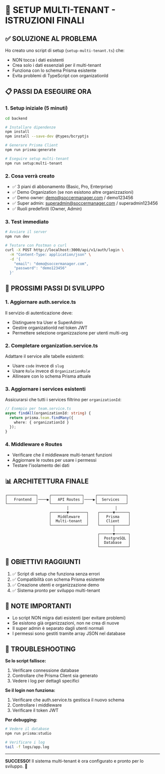 # 🚀 SETUP MULTI-TENANT - ISTRUZIONI FINALI

## ✅ SOLUZIONE AL PROBLEMA
Ho creato uno script di setup (`setup-multi-tenant.ts`) che:
- NON tocca i dati esistenti
- Crea solo i dati essenziali per il multi-tenant
- Funziona con lo schema Prisma esistente
- Evita problemi di TypeScript con organizationId

## 📋 PASSI DA ESEGUIRE ORA

### 1. Setup iniziale (5 minuti)
```bash
cd backend

# Installare dipendenze
npm install
npm install --save-dev @types/bcryptjs

# Generare Prisma Client
npm run prisma:generate

# Eseguire setup multi-tenant
npm run setup:multi-tenant
```

### 2. Cosa verrà creato
- ✅ 3 piani di abbonamento (Basic, Pro, Enterprise)
- ✅ Demo Organization (se non esistono altre organizzazioni)
- ✅ Demo owner: demo@soccermanager.com / demo123456
- ✅ Super admin: superadmin@soccermanager.com / superadmin123456
- ✅ Ruoli predefiniti (Owner, Admin)

### 3. Test immediato
```bash
# Avviare il server
npm run dev

# Testare con Postman o curl
curl -X POST http://localhost:3000/api/v1/auth/login \
  -H "Content-Type: application/json" \
  -d '{
    "email": "demo@soccermanager.com",
    "password": "demo123456"
  }'
```

## 🔧 PROSSIMI PASSI DI SVILUPPO

### 1. Aggiornare auth.service.ts
Il servizio di autenticazione deve:
- Distinguere tra User e SuperAdmin
- Gestire organizationId nel token JWT
- Permettere selezione organizzazione per utenti multi-org

### 2. Completare organization.service.ts
Adattare il service alle tabelle esistenti:
- Usare `code` invece di `slug`
- Usare `Role` invece di `OrganizationRole`
- Allineare con lo schema Prisma attuale

### 3. Aggiornare i services esistenti
Assicurarsi che tutti i services filtrino per `organizationId`:
```typescript
// Esempio per team.service.ts
async findAll(organizationId: string) {
  return prisma.team.findMany({
    where: { organizationId }
  });
}
```

### 4. Middleware e Routes
- Verificare che il middleware multi-tenant funzioni
- Aggiornare le routes per usare i permessi
- Testare l'isolamento dei dati

## 📊 ARCHITETTURA FINALE

```
┌─────────────┐     ┌──────────────┐     ┌─────────────┐
│   Frontend  │────▶│   API Routes │────▶│  Services   │
└─────────────┘     └──────────────┘     └─────────────┘
                            │                     │
                    ┌───────▼────────┐    ┌──────▼──────┐
                    │   Middleware   │    │   Prisma    │
                    │  Multi-tenant  │    │   Client    │
                    └────────────────┘    └──────┬──────┘
                                                 │
                                          ┌──────▼──────┐
                                          │  PostgreSQL │
                                          │  Database   │
                                          └─────────────┘
```

## 🎯 OBIETTIVI RAGGIUNTI
1. ✅ Script di setup che funziona senza errori
2. ✅ Compatibilità con schema Prisma esistente
3. ✅ Creazione utenti e organizzazione demo
4. ✅ Sistema pronto per sviluppo multi-tenant

## 📝 NOTE IMPORTANTI
- Lo script NON migra dati esistenti (per evitare problemi)
- Se esistono già organizzazioni, non ne crea di nuove
- Il super admin è separato dagli utenti normali
- I permessi sono gestiti tramite array JSON nel database

## 🐛 TROUBLESHOOTING

**Se lo script fallisce:**
1. Verificare connessione database
2. Controllare che Prisma Client sia generato
3. Vedere i log per dettagli specifici

**Se il login non funziona:**
1. Verificare che auth.service.ts gestisca il nuovo schema
2. Controllare i middleware
3. Verificare il token JWT

**Per debugging:**
```bash
# Vedere il database
npm run prisma:studio

# Verificare i log
tail -f logs/app.log
```

---

**SUCCESSO!** Il sistema multi-tenant è ora configurato e pronto per lo sviluppo. 🎉
